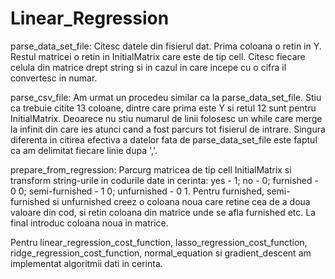 # Linear_Regression

parse_data_set_file: Citesc datele din fisierul dat. Prima coloana o retin
in Y. Restul matricei o retin in InitialMatrix care este de tip cell.
Citesc fiecare celula din matrice drept string si in cazul in care incepe
cu o cifra il convertesc in numar.

parse_csv_file: Am urmat un procedeu similar ca la parse_data_set_file.
Stiu ca trebuie citite 13 coloane, dintre care prima este Y si retul 12
sunt pentru InitialMatrix. Deoarece nu stiu numarul de linii folosesc un
while care merge la infinit din care ies atunci cand a fost parcurs tot
fisierul de intrare. Singura diferenta in citirea efectiva a datelor fata
de parse_data_set_file este faptul ca am delimitat fiecare linie dupa ','.

prepare_from_regression: Parcurg matricea de tip cell InitialMatrix si
transform string-urile in codurile date in cerinta: yes - 1; no - 0;
furnished - 0 0; semi-furnished - 1 0; unfurnished - 0 1. Pentru furnished,
semi-furnished si unfurnished creez o coloana noua care retine cea de a doua
valoare din cod, si retin coloana din matrice unde se afla furnished etc.
La final introduc coloana noua in matrice.

Pentru linear_regression_cost_function,  lasso_regression_cost_function,
 ridge_regression_cost_function, normal_equation si  gradient_descent am
implementat algoritmii dati in cerinta.
